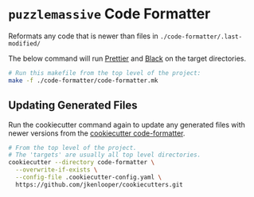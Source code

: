 # `puzzlemassive` Code Formatter

Reformats any code that is newer than files in
`./code-formatter/.last-modified/`

The below command will run [Prettier](https://prettier.io/) and
[Black](https://black.readthedocs.io/en/stable/) on the target directories.

```bash
# Run this makefile from the top level of the project:
make -f ./code-formatter/code-formatter.mk
```

## Updating Generated Files

Run the cookiecutter command again to update any generated files with newer
versions from the [cookiecutter code-formatter](https://github.com/jkenlooper/cookiecutters).

```bash
# From the top level of the project.
# The 'targets' are usually all top level directories.
cookiecutter --directory code-formatter \
  --overwrite-if-exists \
  --config-file .cookiecutter-config.yaml \
  https://github.com/jkenlooper/cookiecutters.git
```
